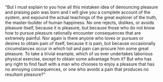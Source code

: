 "But I must explain to you how all this mistaken idea of denouncing pleasure and praising pain
was born and I will give you a complete account of the system, and expound the actual teachings
of the great explorer of the truth, the master-builder of human happiness. No one rejects,
dislikes, or avoids pleasure itself, because it is pleasure, but because those who do not know
how to pursue pleasure rationally encounter consequences that are extremely painful. Nor again
is there anyone who loves or pursues or desires to obtain pain of itself, because it is pain, but
because occasionally circumstances occur in which toil and pain can procure him some great
pleasure. To take a trivial example, which of us ever undertakes laborious physical exercise,
except to obtain some advantage from it? But who has any right to find fault with a man who
chooses to enjoy a pleasure that has no annoying consequences, or one who avoids a pain that
produces no resultant pleasure?"
